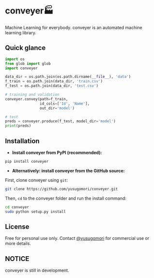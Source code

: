 # conveyer🏭

Machine Learning for everybody. conveyer is an automated machine learning library.

## Quick glance

```python
import os
from glob import glob
import conveyer

data_dir = os.path.join(os.path.dirname(__file__), 'data')
f_train = os.path.join(data_dir, 'train.csv')
f_test = os.path.join(data_dir, 'test.csv')

# training and validation
conveyer.convey(path=f_train,
                id_cols=['Id', 'Name'],
                out_dir='model')

# test
preds = conveyer.produce(f_test, model_dir='model')
print(preds)
```

## Installation

- **Install conveyer from PyPI (recommended):**

```sh
pip install conveyer
```

- **Alternatively: install conveyer from the GitHub source:**

First, clone conveyer using `git`:

```sh
git clone https://github.com/yusugomori/conveyer.git
```

 Then, `cd` to the conveyer folder and run the install command:
```sh
cd conveyer
sudo python setup.py install
```

## License

Free for personal use only.
Contact [@yusugomori](https://yusugomori.com/contact) for commercial use or more details.

## NOTICE

conveyer is still in development.
